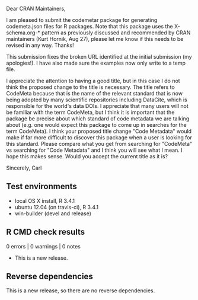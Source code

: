 Dear CRAN Maintainers,

I am pleased to submit the codemetar package for generating codemeta.json files for R packages. Note that
this package uses the X-schema.org-* pattern as previously discussed and recommended by CRAN maintainers (Kurt Hornik, Aug 27),
please let me know if this needs to be revised in any way. Thanks!

This submission fixes the broken URL identified at the initial submission (my apologies!).
I have also made sure the examples now only write to a temp file.

I appreciate the attention to having a good title, but in this case I do not think the proposed
change to the title is necessary.  The title refers to CodeMeta because that is the name of the 
relevant standard that is now being adopted by many scientific repositories including DataCite, 
which is responsible for the world's data DOIs.  I appreciate that many users will not be familiar
with the term CodeMeta, but I think it is important that the package be precise about which
standard of code metadata we are talking about (e.g. one would expect this package to come up
in searches for the term CodeMeta).  I think your proposed title change "Code Metadata" would make
if far more difficult to discover this package when a user is looking for this standard.
Please compare what you get from searching for "CodeMeta" vs searching for "Code Metadata"
and I think you will see what I mean.  I hope this makes sense.  Would you accept the current title as it is?

Sincerely,
Carl


## Test environments
* local OS X install, R 3.4.1
* ubuntu 12.04 (on travis-ci), R 3.4.1
* win-builder (devel and release)

## R CMD check results

0 errors | 0 warnings | 0 notes

* This is a new release.

## Reverse dependencies

This is a new release, so there are no reverse dependencies.


